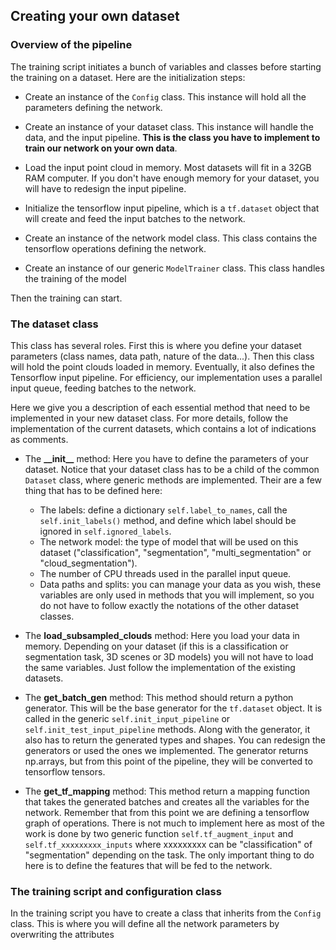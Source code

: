 

## Creating your own dataset

### Overview of the pipeline

The training script initiates a bunch of variables and classes before starting the training on a dataset. Here are the 
initialization steps:

* Create an instance of the `Config` class. This instance will hold all the parameters defining the network.

* Create an instance of your dataset class. This instance will handle the data, and the input pipeline. **This is the 
class you have to implement to train our network on your own data**.

* Load the input point cloud in memory. Most datasets will fit in a 32GB RAM computer. If you don't have enough memory
for your dataset, you will have to redesign the input pipeline.

* Initialize the tensorflow input pipeline, which is a `tf.dataset` object that will create and feed the input batches
to the network.

* Create an instance of the network model class. This class contains the tensorflow operations defining the network.

* Create an instance of our generic `ModelTrainer` class. This class handles the training of the model

Then the training can start.


### The dataset class

This class has several roles. First this is where you define your dataset parameters (class names, data path, nature 
of the data...). Then this class will hold the point clouds loaded in memory. Eventually, it also defines the 
Tensorflow input pipeline. For efficiency, our implementation uses a parallel input queue, feeding batches to the 
network.

Here we give you a description of each essential method that need to be implemented in your new dataset class. For more
details, follow the implementation of the current datasets, which contains a lot of indications as comments.


* The **\_\_init\_\_** method: Here you have to define the parameters of your dataset. Notice that your dataset class 
has to be a child of the common `Dataset` class, where generic methods are implemented. Their are a few thing that has 
to be defined here:
    - The labels: define a dictionary `self.label_to_names`, call the `self.init_labels()` method, and define which 
    label should be ignored in `self.ignored_labels`.
    - The network model: the type of model that will be used on this dataset ("classification", "segmentation", 
    "multi_segmentation" or "cloud_segmentation").
    - The number of CPU threads used in the parallel input queue.
    - Data paths and splits: you can manage your data as you wish, these variables are only used in methods that you 
    will implement, so you do not have to follow exactly the notations of the other dataset classes.
    
    
* The **load_subsampled_clouds** method: Here you load your data in memory. Depending on your dataset (if this is a 
classification or segmentation task, 3D scenes or 3D models) you will not have to load the same variables. Just follow 
the implementation of the existing datasets.


* The **get_batch_gen** method: This method should return a python generator. This will be the base generator for the
`tf.dataset` object. It is called in the generic `self.init_input_pipeline` or `self.init_test_input_pipeline` methods. 
Along with the generator, it also has to return the generated types and shapes. You can redesign the generators or used 
the ones we implemented. The generator returns np.arrays, but from this point of the pipeline, they will be converted 
to tensorflow tensors.


* The **get_tf_mapping** method: This method return a mapping function that takes the generated batches and creates all 
the variables for the network. Remember that from this point we are defining a tensorflow graph of operations. There is 
not much to implement here as most of the work is done by two generic function `self.tf_augment_input` and 
`self.tf_xxxxxxxxx_inputs` where xxxxxxxxx can be "classification" of "segmentation" depending on the task. The only 
important thing to do here is to define the features that will be fed to the network.


### The training script and configuration class

In the training script you have to create a class that inherits from the `Config` class. This is where you will define 
all the network parameters by overwriting the attributes



